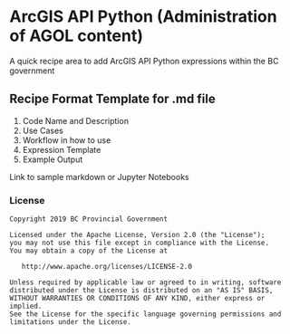 # ArcGIS API Python (Administration of AGOL content)

A quick recipe area to add ArcGIS API Python expressions within the BC government


## Recipe Format Template for .md file

1. Code Name and Description
2. Use Cases
3. Workflow in how to use
4. Expression Template
5. Example Output

Link to sample markdown or Jupyter Notebooks

<!-- *Remarked out sample of how to provide a link to programming folders or markdown

* [HTML Popup Customization](HTML_Popup_Customization.md)

-->

### License
    Copyright 2019 BC Provincial Government

    Licensed under the Apache License, Version 2.0 (the "License");
    you may not use this file except in compliance with the License.
    You may obtain a copy of the License at

       http://www.apache.org/licenses/LICENSE-2.0

    Unless required by applicable law or agreed to in writing, software
    distributed under the License is distributed on an "AS IS" BASIS,
    WITHOUT WARRANTIES OR CONDITIONS OF ANY KIND, either express or implied.
    See the License for the specific language governing permissions and
    limitations under the License.
